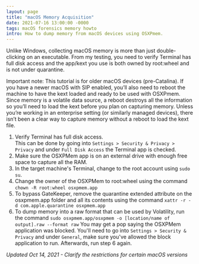 ```yaml
---
layout: page
title: "macOS Memory Acquisition"
date: 2021-07-16 13:00:00 -0000
tags: macOS forensics memory howto
intro: How to dump memory from macOS devices using OSXPmem.
---
```

Unlike Windows, collecting macOS memory is more than just double-clicking on an executable. From my testing, you need to verify Terminal has full disk access and the app/kext you use is both owned by root:wheel and is not under quarantine.

Important note: This tutorial is for older macOS devices (pre-Catalina). If you have a newer macOS with SIP enabled, you’ll also need to reboot the machine to have the kext loaded and ready to be used with OSXPmem. Since memory is a volatile data source, a reboot destroys all the information so you’ll need to load the kext before you plan on capturing memory. Unless you’re working in an enterprise setting (or similarly managed devices), there isn’t been a clear way to capture memory without a reboot to load the kext file.

1. Verify Terminal has full disk access.  
This can be done by going into `Settings > Security & Privacy > Privacy` and under `Full Disk Access` the Terminal app is checked.
2. Make sure the OSXPMem app is on an external drive with enough free space to capture all the RAM.
3. In the target machine's Terminal, change to the root account using `sudo su`.
4. Change the owner of the OSXPMem to root:wheel using the command `chown -R root:wheel osxpmem.app`
5. To bypass GateKeeper, remove the quarantine extended attribute on the osxpmem.app folder and all its contents using the command `xattr -r -d com.apple.quarantine osxpmem.app`
6. To dump memory into a raw format that can be used by Volatility, run the command `sudo osxpmem.app/osxpmem -o [location/name of output].raw --format raw`
You may get a pop saying the OSXPMem application was blocked. You'll need to go into `Settings > Security & Privacy` and under `General`, make sure you've allowed the block application to run. Afterwards, run step 6 again.

*Updated Oct 14, 2021 - Clarify the restrictions for certain macOS versions*